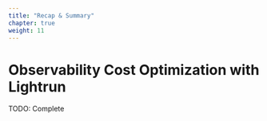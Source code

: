 ```yaml
---
title: "Recap & Summary"
chapter: true
weight: 11
---
```


# Observability Cost Optimization with Lightrun

TODO: Complete
